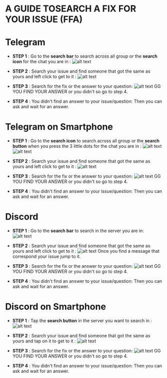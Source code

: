 
# A GUIDE TOSEARCH A FIX FOR YOUR ISSUE (FFA)

# Telegram
 - **STEP 1** :
Go to the **search bar** to search across all group or the **search icon** for the chat you are in :
![alt text](https://img001.prntscr.com/file/img001/CwjpKjSwQP6v42SLR5TVtw.png)
- **STEP 2** :
Search your issue and find someone that got the same as yours and left click to get to it :
![alt text](https://img001.prntscr.com/file/img001/vReziflnSOyVOGStGceeUg.png)

- **STEP 3** :
Search for the fix or the answer to your question:
![alt text](https://img001.prntscr.com/file/img001/gYt4uA5kSOuFFHJkFynZbA.png)
GG YOU FIND YOUR ANSWER or you didn't so go to step 4.

- **STEP 4** :
You didn't find an answer to your issue/question:
Then you can ask and wait for an answer.

# Telegram on Smartphone
 - **STEP 1** :
Go to the **search icon** to search across all group or the **search button** when you press the 3 little dots for the chat you are in :
![alt text](https://img001.prntscr.com/file/img001/spyuak9HRB6m1v9w4AnYMA.png)
![alt text](https://img001.prntscr.com/file/img001/ymyuoldrSDGtzrBmibkWiA.png)

- **STEP 2** :
Search your issue and find someone that got the same as yours and left click to get to it :
![alt text](https://img001.prntscr.com/file/img001/8sfI2QUhRM6qTqAKQkpfXg.png)

- **STEP 3** :
Search for the fix or the answer to your question:
![alt text](https://img001.prntscr.com/file/img001/j61ZkLlyTjSxoGEEQd7GwA.png)
GG YOU FIND YOUR ANSWER or you didn't so go to step 4.

- **STEP 4** :
You didn't find an answer to your issue/question:
Then you can ask and wait for an answer.

# Discord 
- **STEP 1** :
Go to the **search bar** to search in the server you are in:
![alt text](https://img001.prntscr.com/file/img001/eNqkQzhcSfGeMXFFp7aP9w.png)

- **STEP 2** :
Search your issue and find someone that got the same as yours and left click to get to it :
![alt text](https://img001.prntscr.com/file/img001/KOHJ88x_RkSn2xTQn8Tcdg.png)
Once you find a message that correspond your issue jump to it.

- **STEP 3** :
Search for the fix or the answer to your question:
![alt text](https://img001.prntscr.com/file/img001/TVEZmdhbRt6EMrizL5bhSw.png)
GG YOU FIND YOUR ANSWER or you didn't so go to step 4.

- **STEP 4** :
You didn't find an answer to your issue/question:
Then you can ask and wait for an answer.

# Discord on Smartphone
 - **STEP 1** :
Tap the **search button** in the server you want to search in :
![alt text](https://img001.prntscr.com/file/img001/IqWmvRohQRWN8q76WbTqdQ.png)

- **STEP 2** :
Search your issue and find someone that got the same as yours and tap on it to get to it :
![alt text](https://img001.prntscr.com/file/img001/N1bv8cXySHy7GpV4nOgCyA.png)

- **STEP 3** :
Search for the fix or the answer to your question:
![alt text](https://img001.prntscr.com/file/img001/4z0jOZzxRRWcaPe7_JplGw.png)
GG YOU FIND YOUR ANSWER or you didn't so go to step 4.

- **STEP 4** :
You didn't find an answer to your issue/question:
Then you can ask and wait for an answer.
